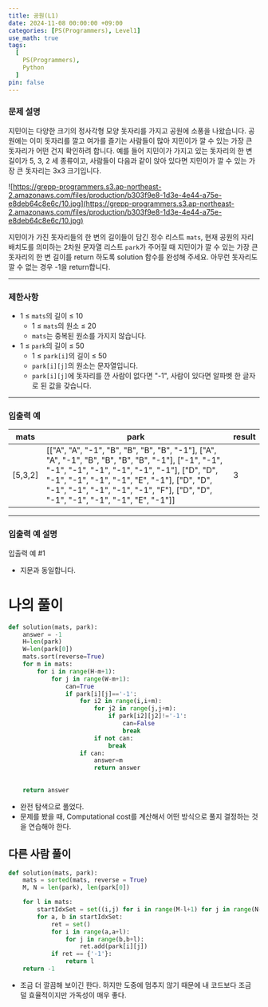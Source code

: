 ```yaml
---
title: 공원(L1)
date: 2024-11-08 00:00:00 +09:00
categories: [PS(Programmers), Level1]
use_math: true
tags:
  [
    PS(Programmers),
    Python
  ]
pin: false
---
```


### **문제 설명**

지민이는 다양한 크기의 정사각형 모양 돗자리를 가지고 공원에 소풍을 나왔습니다. 공원에는 이미 돗자리를 깔고 여가를 즐기는 사람들이 많아 지민이가 깔 수 있는 가장 큰 돗자리가 어떤 건지 확인하려 합니다. 예를 들어 지민이가 가지고 있는 돗자리의 한 변 길이가 5, 3, 2 세 종류이고, 사람들이 다음과 같이 앉아 있다면 지민이가 깔 수 있는 가장 큰 돗자리는 3x3 크기입니다.

![https://grepp-programmers.s3.ap-northeast-2.amazonaws.com/files/production/b303f9e8-1d3e-4e44-a75e-e8deb64c8e6c/10.jpg](https://grepp-programmers.s3.ap-northeast-2.amazonaws.com/files/production/b303f9e8-1d3e-4e44-a75e-e8deb64c8e6c/10.jpg)

지민이가 가진 돗자리들의 한 변의 길이들이 담긴 정수 리스트 `mats`, 현재 공원의 자리 배치도를 의미하는 2차원 문자열 리스트 `park`가 주어질 때 지민이가 깔 수 있는 가장 큰 돗자리의 한 변 길이를 return 하도록 solution 함수를 완성해 주세요. 아무런 돗자리도 깔 수 없는 경우 -1을 return합니다.

---

### **제한사항**

- 1 ≤ `mats`의 길이 ≤ 10
    - 1 ≤ `mats`의 원소 ≤ 20
    - `mats`는 중복된 원소를 가지지 않습니다.
- 1 ≤ `park`의 길이 ≤ 50
    - 1 ≤ `park[i]`의 길이 ≤ 50
    - `park[i][j]`의 원소는 문자열입니다.
    - `park[i][j]`에 돗자리를 깐 사람이 없다면 "-1", 사람이 있다면 알파벳 한 글자로 된 값을 갖습니다.

---

### **입출력 예**

| mats | park | result |
| --- | --- | --- |
| [5,3,2] | [["A", "A", "-1", "B", "B", "B", "B", "-1"], ["A", "A", "-1", "B", "B", "B", "B", "-1"], ["-1", "-1", "-1", "-1", "-1", "-1", "-1", "-1"], ["D", "D", "-1", "-1", "-1", "-1", "E", "-1"], ["D", "D", "-1", "-1", "-1", "-1", "-1", "F"], ["D", "D", "-1", "-1", "-1", "-1", "E", "-1"]] | 3 |

---

### **입출력 예 설명**

입출력 예 #1

- 지문과 동일합니다.

# 나의 풀이

```python
def solution(mats, park):
    answer = -1
    H=len(park)
    W=len(park[0])
    mats.sort(reverse=True)
    for m in mats:
        for i in range(H-m+1):
            for j in range(W-m+1):
                can=True
                if park[i][j]=='-1':
                    for i2 in range(i,i+m):
                        for j2 in range(j,j+m):
                            if park[i2][j2]!='-1':
                                can=False
                                break
                        if not can:
                            break
                    if can:
                        answer=m
                        return answer
    
    
    return answer
```

- 완전 탐색으로 풀었다.
- 문제를 봤을 때, Computational cost를 계산해서 어떤 방식으로 풀지 결정하는 것을 연습해야 한다.

## 다른 사람 풀이

```python
def solution(mats, park):
    mats = sorted(mats, reverse = True)
    M, N = len(park), len(park[0])

    for l in mats:
        startIdxSet = set((i,j) for i in range(M-l+1) for j in range(N-l+1))
        for a, b in startIdxSet:
            ret = set()
            for i in range(a,a+l):
                for j in range(b,b+l):
                    ret.add(park[i][j])
            if ret == {'-1'}:
                return l
    return -1
```

- 조금 더 깔끔해 보이긴 한다. 하지만 도중에 멈추지 않기 때문에 내 코드보다 조금 덜 효율적이지만 가독성이 매우 좋다.